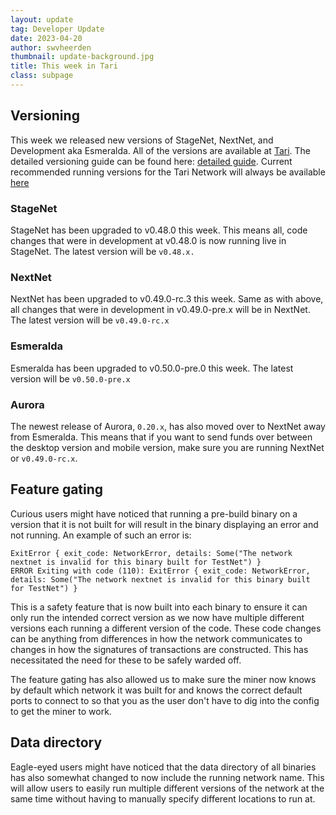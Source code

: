 ```yaml
---
layout: update
tag: Developer Update
date: 2023-04-20
author: swvheerden
thumbnail: update-background.jpg
title: This week in Tari
class: subpage
---
```


## Versioning

This week we released new versions of StageNet, NextNet, and Development aka Esmeralda. All of the versions are available at [Tari](https://www.tari.com/downloads/). The detailed versioning guide can be found here: [detailed guide](https://github.com/tari-project/tari/blob/development/docs/src/branching_releases.md).
Current recommended running versions for the Tari Network will always be available [here](https://github.com/tari-project/tari/blob/development/README.md)

### StageNet

StageNet has been upgraded to v0.48.0 this week. This means all, code changes that were in development at v0.48.0 is now running live in StageNet. The latest version will be `v0.48.x.`

### NextNet

NextNet has been upgraded to v0.49.0-rc.3 this week. Same as with above, all changes that were in development in v0.49.0-pre.x will be in NextNet. The latest version will be `v0.49.0-rc.x`

### Esmeralda

Esmeralda has been upgraded to v0.50.0-pre.0 this week. The latest version will be `v0.50.0-pre.x`

### Aurora

The newest release of Aurora, `0.20.x`, has also moved over to NextNet away from Esmeralda. This means that if you want to send funds over between the desktop version and mobile version, make sure you are running NextNet or `v0.49.0-rc.x`.

## Feature gating

Curious users might have noticed that running a pre-build binary on a version that it is not built for will result in the binary displaying an error and not running.
An example of such an error is:

```
ExitError { exit_code: NetworkError, details: Some("The network nextnet is invalid for this binary built for TestNet") }
ERROR Exiting with code (110): ExitError { exit_code: NetworkError, details: Some("The network nextnet is invalid for this binary built for TestNet") }
```

This is a safety feature that is now built into each binary to ensure it can only run the intended correct version as we now have multiple different versions each running a different version of the code. These code changes can be anything from differences in how the network communicates to changes in how the signatures of transactions are constructed. This has necessitated the need for these to be safely warded off.

The feature gating has also allowed us to make sure the miner now knows by default which network it was built for and knows the correct default ports to connect to so that you as the user don't have to dig into the config to get the miner to work.

## Data directory

Eagle-eyed users might have noticed that the data directory of all binaries has also somewhat changed to now include the running network name. This will allow users to easily run multiple different versions of the network at the same time without having to manually specify different locations to run at.
